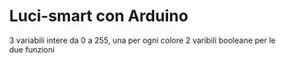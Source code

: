 # Luci-smart con Arduino 
3 variabili intere da 0 a 255, una per ogni colore
2 varibili booleane per le due funzioni

